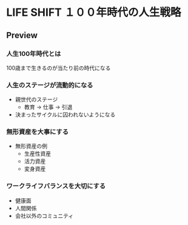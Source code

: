 # LIFE SHIFT １００年時代の人生戦略

## Preview

### 人生100年時代とは

100歳まで生きるのが当たり前の時代になる

### 人生のステージが流動的になる

- 親世代のステージ
  - 教育 -> 仕事 -> 引退
- 決まったサイクルに囚われないようになる

### 無形資産を大事にする

- 無形資産の例
  - 生産性資産
  - 活力資産
  - 変身資産

### ワークライフバランスを大切にする

- 健康面
- 人間関係
- 会社以外のコミュニティ
